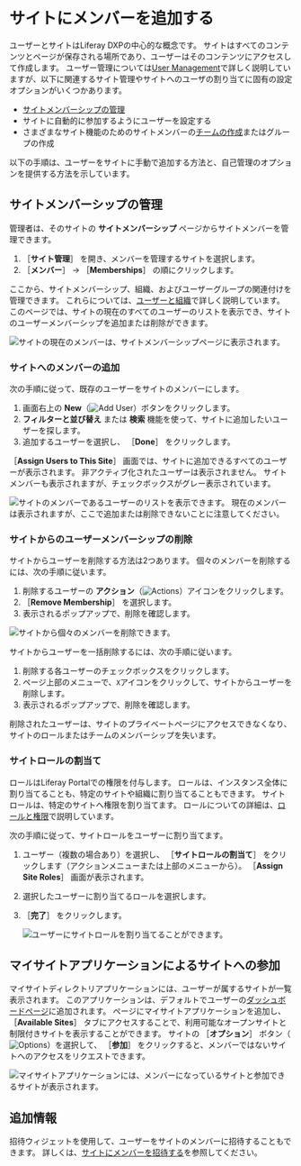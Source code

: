 # サイトにメンバーを追加する

ユーザーとサイトはLiferay DXPの中心的な概念です。 サイトはすべてのコンテンツとページが保存される場所であり、ユーザーはそのコンテンツにアクセスして作成します。 ユーザー管理については[User Management](../../../users-and-permissions.md)で詳しく説明していますが、以下に関連するサイト管理やサイトへのユーザの割り当てに固有の設定オプションがいくつかあります。

* [サイトメンバーシップの管理](#managing-site-membership)
* サイトに自動的に参加するようにユーザーを設定する
* さまざまなサイト機能のためのサイトメンバーの[チームの作成](./creating-teams-for-sites.md)またはグループの作成

以下の手順は、ユーザーをサイトに手動で追加する方法と、自己管理のオプションを提供する方法を示しています。

<a name="managing-site-membership" />

## サイトメンバーシップの管理

管理者は、そのサイトの **サイトメンバーシップ** ページからサイトメンバーを管理できます。

1. ［**サイト管理**］ を開き、メンバーを管理するサイトを選択します。
1. ［**メンバー**］ &rarr; ［**Memberships**］ の順にクリックします。

ここから、サイトメンバーシップ、組織、およびユーザーグループの関連付けを管理できます。 これらについては、[ユーザーと組織](../../../users-and-permissions.md)で詳しく説明しています。 このページでは、サイトの現在のすべてのユーザーのリストを表示でき、サイトのユーザーメンバーシップを追加または削除ができます。

![サイトの現在のメンバーは、サイトメンバーシップページに表示されます。](./adding-members-to-sites/images/01.png)

<a name="adding-members-to-a-site" />

### サイトへのメンバーの追加

次の手順に従って、既存のユーザーをサイトのメンバーにします。

1. 画面右上の **New**（![Add User](../../../images/icon-add.png)）ボタンをクリックします。
1. **フィルターと並び替え** または **検索** 機能を使って、サイトに追加したいユーザーを探します。
1. 追加するユーザーを選択し、 ［**Done**］ をクリックします。

［**Assign Users to This Site**］ 画面では、サイトに追加できるすべてのユーザーが表示されます。 非アクティブ化されたユーザーは表示されません。 サイトメンバーも表示されますが、チェックボックスがグレー表示されています。

![サイトのメンバーであるユーザーのリストを表示できます。 現在のメンバーは表示されますが、ここで追加または削除できないことに注意してください。](./adding-members-to-sites/images/02.png)

<a name="removing-user-membership-from-a-site" />

### サイトからのユーザーメンバーシップの削除

サイトからユーザーを削除する方法は2つあります。 個々のメンバーを削除するには、次の手順に従います。

1. 削除するユーザーの **アクション**（![Actions](../../../images/icon-actions.png)）アイコンをクリックします。
2. ［**Remove Membership**］ を選択します。
3. 表示されるポップアップで、削除を確認します。

![サイトから個々のメンバーを削除できます。](./adding-members-to-sites/images/03.png)

サイトからユーザーを一括削除するには、次の手順に従います。

1. 削除する各ユーザーのチェックボックスをクリックします。
1. ページ上部のメニューで、`X`アイコンをクリックして、サイトからユーザーを削除します。
1. 表示されるポップアップで、削除を確認します。

削除されたユーザーは、サイトのプライベートページにアクセスできなくなり、サイトのロールまたはチームのメンバーシップを失います。

<a name="assigning-site-roles" />

### サイトロールの割当て

ロールはLiferay Portalでの権限を付与します。 ロールは、インスタンス全体に割り当てることも、特定のサイトや組織に割り当てることもできます。 サイトロールは、特定のサイトへ権限を割り当てます。 ロールについての詳細は、[ロールと権限](../../../users-and-permissions/roles-and-permissions/understanding-roles-and-permissions.md)で説明しています。

次の手順に従って、サイトロールをユーザーに割り当てます。

1. ユーザー（複数の場合あり）を選択し、 ［**サイトロールの割当て**］ をクリックします（アクションメニューまたは上部のメニューから）。 ［**Assign Site Roles**］ 画面が表示されます。
1. 選択したユーザーに割り当てるロールを選択します。
1. ［**完了**］ をクリックします。

    ![ユーザーにサイトロールを割り当てることができます。](./adding-members-to-sites/images/04.png)

<a name="joining-sites-with-the-my-sites-application" />

## マイサイトアプリケーションによるサイトへの参加

マイサイトディレクトリアプリケーションには、ユーザーが属するサイトが一覧表示されます。 このアプリケーションは、デフォルトでユーザーの[ダッシュボードページ](../managing-personal-sites.md)に追加されます。 ページにマイサイトアプリケーションを追加し、 ［**Available Sites**］ タブにアクセスすることで、利用可能なオープンサイトと制限付きサイトを表示することができます。 サイトの ［**オプション**］ ボタン（![Options](../../../images/icon-actions.png)）を選択して、 ［**参加**］ をクリックすると、メンバーではないサイトへのアクセスをリクエストできます。

![マイサイトアプリケーションには、メンバーになっているサイトと参加できるサイトが表示されます。](./adding-members-to-sites/images/05.png)

<a name="additional-information" />

## 追加情報

招待ウィジェットを使用して、ユーザーをサイトのメンバーに招待することもできます。 詳しくは、[サイトにメンバーを招待する](./inviting-members-to-your-site.md)を参照してください。

